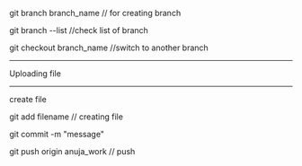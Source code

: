 git branch branch_name		// for creating branch

git branch --list 		//check list of branch

git checkout branch_name 	//switch to another branch

--------------------------------------------------------------

Uploading file

--------------------------

create file

git add filename		// creating file

git commit -m "message"

git push origin anuja_work	// push

